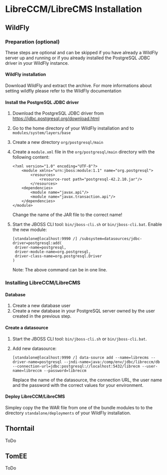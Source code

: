 # LibreCCM/LibreCMS Installation

## WildFly 

### Preparation (optional)

These steps are optional and can be skipped if you have already a WildFly server 
up and running or if you already installed the PostgreSQL JDBC driver in your
WildFly instance.

#### WildFly installation

Download WildFly and extract the archive. For more informations about setting
wildfly please refer to the WildFly documentation

#### Install the PostgreSQL JDBC driver

1. Download the PostgreSQL JDBC driver from 
   https://jdbc.postgresql.org/download.html
2. Go to the home directory of your WildFly installation and to 
   `modules/system/layers/base`
3. Create a new directory `org/postgresql/main`
4. Create a `module.xml` file in the `org/postgresql/main` directory with the 
   following content:

    ```
    <?xml version="1.0" encoding="UTF-8"?>
        <module xmlns="urn:jboss:module:1.1" name="org.postgresql">
            <resources>
                <resource-root path="postgresql-42.2.10.jar"/>
            </resources>
        <dependencies>
            <module name="javax.api"/>
            <module name="javax.transaction.api"/>
        </dependencies>
    </module>
    ```

    Change the name of the JAR file to the correct name!

5. Start the JBOSS CLI tool: `bin/jboss-cli.sh` or `bin/jboss-cli.bat`. Enable
   the new module:

   ```
   [standalone@localhost:9990 /] /subsystem=datasources/jdbc-driver=postgresql:add(
    driver-name=postgresql,
    driver-module-name=org.postgresql,
    driver-class-name=org.postgresql.Driver
   )
   ```
   
   Note: The above command can be in one line.

### Installing LibreCCM/LibreCMS

#### Database 

1. Create a new database user 
2. Create a new database in your PostgreSQL server owned by the user created 
   in the previous step.

#### Create a datasource

1. Start the JBOSS CLI tool: `bin/jboss-cli.sh` or `bin/jboss-cli.bat`.
2. Add new datasource: 
   ```
   [standalone@localhost:9990 /] data-source add --name=librecms --driver-name=postgresql --jndi-name=java:/comp/env/jdbc/libreccm/db --connection-url=jdbc:postgresql://localhost:5432/librecm --user-name=libreccm --password=libreccm
   ```

   Replace the name of the datasource, the connection URL,
   the user name and the password with the correct values for your environment.


#### Deploy LibreCCM/LibreCMS

Simpley copy the the WAR file from one of the bundle modules to to the
directory `standalone/deployments` of your WildFly installation.

## Thorntail

ToDo

## TomEE 

ToDo

